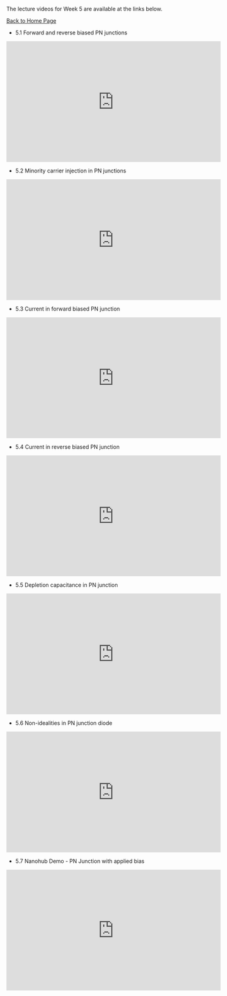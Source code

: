 
The lecture videos for Week 5 are available at the links below.

[Back to Home Page](https://github.com/Naresh-Emani/Introduction-to-Semiconductors)



- 5.1 Forward and reverse biased PN junctions


<iframe width="560" height="315" src="https://www.youtube.com/embed/qDoUGNOMf3I" title="YouTube video player" frameborder="0" allow="accelerometer; autoplay; clipboard-write; encrypted-media; gyroscope; picture-in-picture" allowfullscreen></iframe>

- 5.2 Minority carrier injection in PN junctions

<iframe width="560" height="315" src="https://www.youtube.com/embed/t5vtLWxmTow" title="YouTube video player" frameborder="0" allow="accelerometer; autoplay; clipboard-write; encrypted-media; gyroscope; picture-in-picture" allowfullscreen></iframe>

- 5.3 Current in forward biased PN junction 


<iframe width="560" height="315" src="https://www.youtube.com/embed/UbY9PSbe6-8" title="YouTube video player" frameborder="0" allow="accelerometer; autoplay; clipboard-write; encrypted-media; gyroscope; picture-in-picture" allowfullscreen></iframe>

- 5.4 Current in reverse biased PN junction

<iframe width="560" height="315" src="https://www.youtube.com/embed/QdTRWXGQWv4" title="YouTube video player" frameborder="0" allow="accelerometer; autoplay; clipboard-write; encrypted-media; gyroscope; picture-in-picture" allowfullscreen></iframe>

- 5.5 Depletion capacitance in PN junction


<iframe width="560" height="315" src="https://www.youtube.com/embed/gJL6d9XnH_A" title="YouTube video player" frameborder="0" allow="accelerometer; autoplay; clipboard-write; encrypted-media; gyroscope; picture-in-picture" allowfullscreen></iframe>


- 5.6  Non-idealities in PN junction diode

<iframe width="560" height="315" src="https://www.youtube.com/embed/B5Pf_eq4dzY" title="YouTube video player" frameborder="0" allow="accelerometer; autoplay; clipboard-write; encrypted-media; gyroscope; picture-in-picture" allowfullscreen></iframe>

- 5.7  Nanohub Demo - PN Junction with applied bias

<iframe width="560" height="315" src="https://www.youtube.com/embed/kPn-aYh5HXc" title="YouTube video player" frameborder="0" allow="accelerometer; autoplay; clipboard-write; encrypted-media; gyroscope; picture-in-picture" allowfullscreen></iframe>
